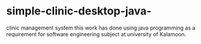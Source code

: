 # simple-clinic-desktop-java-
clinic management system 
this work has done using java programming as a requirement for software engineering subject at university of Kalamoon.

